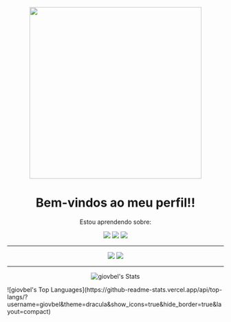 <div align="center" > 

<img  width="400px" src="https://media.tenor.com/AE5cg4I3P6sAAAAM/clouds-purple.gif">
  
 </div>
<div>
  
  <div align="center">
  <h1>Bem-vindos ao meu perfil!! </h1>
  <p> Estou aprendendo sobre: </p>
  </div>
  
  <div align="center" >
<img src="https://img.shields.io/badge/java-%23ED8B00.svg?style=for-the-badge&logo=openjdk&logoColor=white">
<img src="https://img.shields.io/badge/css3-%231572B6.svg?style=for-the-badge&logo=css3&logoColor=white">
<img src="https://img.shields.io/badge/html5-%23E34F26.svg?style=for-the-badge&logo=html5&logoColor=white">
<hr>
<img src="https://img.shields.io/badge/Eclipse-FE7A16.svg?style=for-the-badge&logo=Eclipse&logoColor=white">
<img src="https://img.shields.io/badge/Visual%20Studio%20Code-0078d7.svg?style=for-the-badge&logo=visual-studio-code&logoColor=white">
 <hr>
    
   ![giovbel's Stats](https://github-readme-stats.vercel.app/api?username=giovbel&theme=dracula&show_icons=true&hide_border=true&count_private=true)
    
  </div>
  ![giovbel's Top Languages](https://github-readme-stats.vercel.app/api/top-langs/?username=giovbel&theme=dracula&show_icons=true&hide_border=true&layout=compact)
